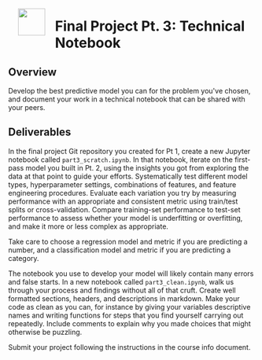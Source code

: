 <img src="http://imgur.com/1ZcRyrc.png" style="float: left; margin: 20px; height: 55px">

# Final Project Pt. 3: Technical Notebook

## Overview

Develop the best predictive model you can for the problem you've chosen, and document your work in a technical notebook that can be shared with your peers.

## Deliverables

In the final project Git repository you created for Pt 1, create a new Jupyter notebook called `part3_scratch.ipynb`. In that notebook, iterate on the first-pass model you built in Pt. 2, using the insights you got from exploring the data at that point to guide your efforts. Systematically test different model types, hyperparameter settings, combinations of features, and feature engineering procedures. Evaluate each variation you try by measuring performance with an appropriate and consistent metric using train/test splits or cross-validation. Compare training-set performance to test-set performance to assess whether your model is underfitting or overfitting, and make it more or less complex as appropriate.

Take care to choose a regression model and metric if you are predicting a number, and a classification model and metric if you are predicting a category.

The notebook you use to develop your model will likely contain many errors and false starts. In a new notebook called `part3_clean.ipynb`, walk us through your process and findings without all of that cruft. Create well formatted sections, headers, and descriptions in markdown. Make your code as clean as you can, for instance by giving your variables descriptive names and writing functions for steps that you find yourself carrying out repeatedly. Include comments to explain why you made choices that might otherwise be puzzling.

Submit your project following the instructions in the course info document.
